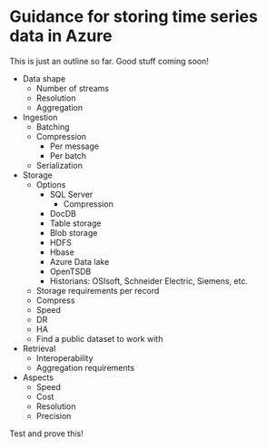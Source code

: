 # Guidance for storing time series data in Azure

This is just an outline so far. Good stuff coming soon!

* Data shape
	* Number of streams
	* Resolution
	* Aggregation
* Ingestion
	* Batching
	* Compression
		* Per message
		* Per batch
	* Serialization
* Storage
	* Options
		* SQL Server
			* Compression
		* DocDB
		* Table storage
		* Blob storage
		* HDFS
		* Hbase
		* Azure Data lake
		* OpenTSDB
		* Historians: OSIsoft, Schneider Electric, Siemens, etc.
	* Storage requirements per record
	* Compress
	* Speed
	* DR
	* HA
	* Find a public dataset to work with
* Retrieval
	* Interoperability
	* Aggregation requirements
* Aspects
	* Speed
	* Cost
	* Resolution
	* Precision

Test and prove this!

